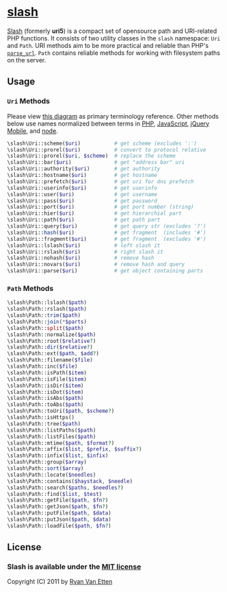 # [slash](../../)

[Slash](../../) (formerly <b>uri5</b>) is a compact set of opensource path and URI-related PHP functions. It consists of two utility classes in the `slash` namespace: `Uri` and `Path`. URI methods aim to be more practical and reliable than PHP's [`parse_url`](http://www.php.net/manual/en/function.parse-url.php). `Path` contains reliable methods for working with filesystem paths on the server.

## Usage

### `Uri` Methods

Please view [this diagram](http://en.wikipedia.org/wiki/URI_scheme#Examples) as primary terminology reference. Other methods below use names normalized between terms in [PHP](http://www.php.net/manual/en/function.parse-url.php), [JavaScript](https://developer.mozilla.org/en-US/docs/DOM/window.location), [jQuery Mobile](http://jquerymobile.com/test/docs/api/methods.html), and [node](http://nodejs.org/docs/v0.5.5/api/url.html).

```php
\slash\Uri::scheme($uri)           # get scheme (excludes ':')
\slash\Uri::prorel($uri)           # convert to protocol relative
\slash\Uri::prorel($uri, $scheme)  # replace the scheme
\slash\Uri::bar($uri)              # get "address bar" uri
\slash\Uri::authority($uri)        # get authority
\slash\Uri::hostname($uri)         # get hostname
\slash\Uri::prefetch($uri)         # get uri for dns prefetch
\slash\Uri::userinfo($uri)         # get userinfo
\slash\Uri::user($uri)             # get username
\slash\Uri::pass($uri)             # get password
\slash\Uri::port($uri)             # get port number (string)
\slash\Uri::hier($uri)             # get hierarchial part
\slash\Uri::path($uri)             # get path part
\slash\Uri::query($uri)            # get query str (excludes '?')
\slash\Uri::hash($uri)             # get fragment  (includes '#')
\slash\Uri::fragment($uri)         # get fragment  (excludes '#')
\slash\Uri::lslash($uri)           # left slash it
\slash\Uri::rslash($uri)           # right slash it
\slash\Uri::nohash($uri)           # remove hash
\slash\Uri::novars($uri)           # remove hash and query
\slash\Uri::parse($uri)            # get object containing parts
```

### `Path` Methods

```php
\slash\Path::lslash($path)
\slash\Path::rslash($path)
\slash\Path::trim($path)
\slash\Path::join(*$parts)
\slash\Path::split($path)
\slash\Path::normalize($path)
\slash\Path::root($relative?)
\slash\Path::dir($relative?)
\slash\Path::ext($path, $add?)
\slash\Path::filename($file)
\slash\Path::inc($file)
\slash\Path::isPath($item)
\slash\Path::isFile($item)
\slash\Path::isDir($item)
\slash\Path::isDot($item)
\slash\Path::isAbs($path)
\slash\Path::toAbs($path)
\slash\Path::toUri($path, $scheme?)
\slash\Path::isHttps()
\slash\Path::tree($path)
\slash\Path::listPaths($path)
\slash\Path::listFiles($path)
\slash\Path::mtime($path, $format?)
\slash\Path::affix($list, $prefix, $suffix?)
\slash\Path::infix($list, $infix)
\slash\Path::group($array)
\slash\Path::sort($array)
\slash\Path::locate($needles)
\slash\Path::contains($haystack, $needle)
\slash\Path::search($paths, $needles?)
\slash\Path::find($list, $test)
\slash\Path::getFile($path, $fn?)
\slash\Path::getJson($path, $fn?)
\slash\Path::putFile($path, $data)
\slash\Path::putJson($path, $data)
\slash\Path::loadFile($path, $fn?)
```

## License

### Slash is available under the [MIT license](http://en.wikipedia.org/wiki/MIT_License)

Copyright (C) 2011 by [Ryan Van Etten](https://github.com/ryanve)